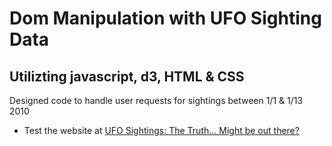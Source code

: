 # Dom Manipulation with UFO Sighting Data
## Utilizting javascript, d3, HTML & CSS

Designed code to handle user requests for sightings between 1/1 & 1/13 2010
* Test the website at [UFO Sightings: The Truth... Might be out there?](#)